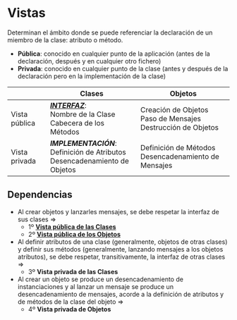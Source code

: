 # Vistas

Determinan el ámbito donde se puede referenciar la declaración de un miembro de la clase: atributo o método.

- **Pública**: conocido en cualquier punto de la aplicación (antes de la declaración, después y en cualquier otro fichero)
- **Privada**: conocido en cualquier punto de la clase (antes y después de la declaración pero en la implementación de la clase)

<div align=center>

||Clases|Objetos|
|-|-|-|
Vista pública|***[INTERFAZ](vistaPublicaClases.md)***:<br>Nombre de la Clase<br>Cabecera de los Métodos|Creación de Objetos<br>Paso de Mensajes<br>Destrucción de Objetos
Vista privada|***IMPLEMENTACIÓN***:<br>Definición de Atributos<br>Desencadenamiento de Objetos|Definición de Métodos<br>Desencadenamiento de Mensajes

</div>

## Dependencias

- Al crear objetos y lanzarles mensajes, se debe respetar la interfaz de sus clases =>
  - 1º **[Vista pública de las Clases](vistaPublicaClases.md)**
  - 2º **[Vista pública de los Objetos](vistaPublicaObjetos.md)**
- Al definir atributos de una clase (generalmente, objetos de otras clases) y definir sus métodos (generalmente, lanzando mensajes a los objetos atributos), se debe respetar, transitivamente, la interfaz de otras clases =>
  - 3º **Vista privada de las Clases**
- Al crear un objeto se produce un desencadenamiento de instanciaciones y al lanzar un mensaje se produce un desencadenamiento de mensajes, acorde a la definición de atributos y de métodos de la clase del objeto =>
  - 4º **Vista privada de Objetos**
